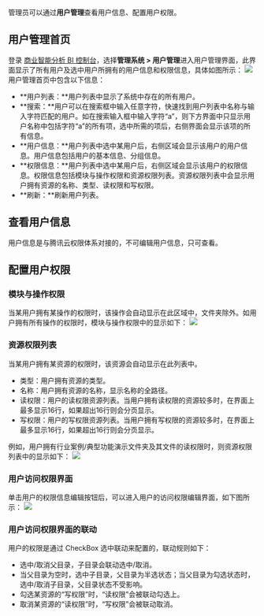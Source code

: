 管理员可以通过**用户管理**查看用户信息、配置用户权限。

## 用户管理首页
登录 [商业智能分析 BI 控制台](https://console.cloud.tencent.com/bi)，选择**管理系统 > 用户管理**进入用户管理界面，此界面显示了所有用户及选中用户所拥有的用户信息和权限信息，具体如图所示：
![](https://main.qcloudimg.com/raw/952e5fc261c64f3909f51492e4638fdd.png)
用户管理首页中包含以下信息：
- **用户列表：**用户列表中显示了系统中存在的所有用户。
- **搜索：**用户可以在搜索框中输入任意字符，快速找到用户列表中名称与输入字符匹配的用户。如在搜索输入框中输入字符“a”，则下方界面中只显示用户名称中包括字符“a”的所有项，选中所需的项后，右侧界面会显示该项的所有信息。
- **用户信息：**用户列表中选中某用户后，右侧区域会显示该用户的用户信息。用户信息包括用户的基本信息、分组信息。
- **权限信息：**用户列表中选中某用户后，右侧区域会显示该用户的权限信息。权限信息包括模块与操作权限和资源权限列表。资源权限列表中会显示用户拥有资源的名称、类型、读权限和写权限。
- **刷新：**刷新用户列表。

## 查看用户信息
用户信息是与腾讯云权限体系对接的，不可编辑用户信息，只可查看。

## 配置用户权限
### 模块与操作权限
当某用户拥有某操作的权限时，该操作会自动显示在此区域中，文件夹除外。如用户拥有所有操作的权限时，模块与操作权限中的显示如下：
![](https://main.qcloudimg.com/raw/3e888e358e4811f7cba1aea882a2329b.png)

### 资源权限列表
当某用户拥有某资源的权限时，该资源会自动显示在此列表中。
- 类型：用户拥有资源的类型。
- 名称：用户拥有资源的名称，显示名称的全路径。
- 读权限：用户的读权限资源列表。当用户拥有读权限的资源较多时，在界面上最多显示16行，如果超出16行则会分页显示。
- 写权限：用户的写权限资源列表。当用户拥有写权限的资源较多时，在界面上最多显示16行，如果超出16行则会分页显示。

例如，用户拥有行业案例/典型功能演示文件夹及其文件的读权限时，则资源权限列表中的显示如下：
![](https://main.qcloudimg.com/raw/accee0139bde3311a2122e7d365b8497.png)

### 用户访问权限界面
单击用户的权限信息编辑按钮后，可以进入用户的访问权限编辑界面，如下图所示：
![](https://main.qcloudimg.com/raw/c84578454411d84d7a3af18970f38a9d.png)

### 用户访问权限界面的联动
用户的权限是通过 CheckBox 选中联动来配置的，联动规则如下：
- 选中/取消父目录，子目录会联动选中/取消。
- 当父目录为空时，选中子目录，父目录为半选状态；当父目录为勾选状态时，选中/取消子目录，父目录状态不受影响。
- 勾选某资源的“写权限”时，“读权限”会被联动勾选上。
- 取消某资源的“读权限”时，“写权限”会被联动取消。

